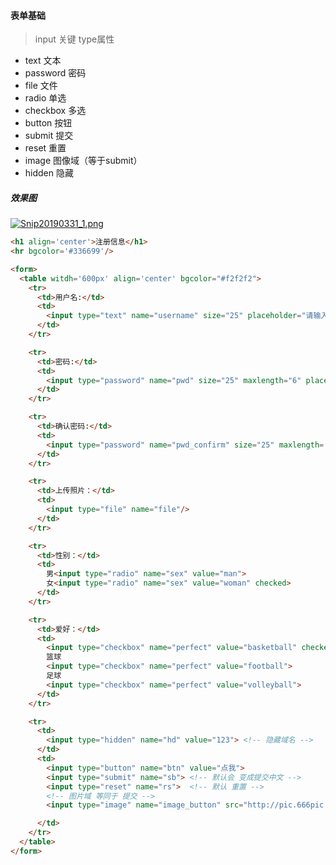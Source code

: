 #### 表单基础
> input 关键 type属性
* text 文本
* password 密码
* file 文件
* radio 单选
* checkbox 多选
* button 按钮
* submit 提交
* reset 重置
* image 图像域（等于submit）
* hidden 隐藏

##### 效果图
[![Snip20190331_1.png](https://i.loli.net/2019/03/31/5ca01e408ba46.png)](https://i.loli.net/2019/03/31/5ca01e408ba46.png)

```html
<h1 align='center'>注册信息</h1>
<hr bgcolor='#336699'/>

<form>
  <table witdh='600px' align='center' bgcolor="#f2f2f2">
    <tr>
      <td>用户名:</td>
      <td>
        <input type="text" name="username" size="25" placeholder="请输入用户名"/>
      </td>
    </tr>

    <tr>
      <td>密码:</td>
      <td>
        <input type="password" name="pwd" size="25" maxlength="6" placeholder="请输入密码" />
      </td>
    </tr>

    <tr>
      <td>确认密码:</td>
      <td>
        <input type="password" name="pwd_confirm" size="25" maxlength='6' placeholder="请重新输入密码">
      </td>
    </tr>

    <tr>
      <td>上传照片：</td>
      <td>
        <input type="file" name="file"/>
      </td>
    </tr>

    <tr>
      <td>性别：</td>
      <td>
        男<input type="radio" name="sex" value="man">
        女<input type="radio" name="sex" value="woman" checked>
      </td>
    </tr>

    <tr>
      <td>爱好：</td>
      <td>
        <input type="checkbox" name="perfect" value="basketball" checked>
        篮球
        <input type="checkbox" name="perfect" value="football">
        足球
        <input type="checkbox" name="perfect" value="volleyball">
      </td>
    </tr>

    <tr>
      <td>
        <input type="hidden" name="hd" value="123"> <!-- 隐藏域名 -->
      </td>
      <td>
        <input type="button" name="btn" value="点我">
        <input type="submit" name="sb"> <!-- 默认会 变成提交中文 -->
        <input type="reset" name="rs">  <!-- 默认 重置 -->
        <!-- 图片域 等同于 提交 -->
        <input type="image" name="image_button" src="http://pic.666pic.com/thumbs/1008768/37612289/api_thumb_450.jpg" width="100px" height="50px">

      </td>
    </tr>
  </table>
</form>
```
